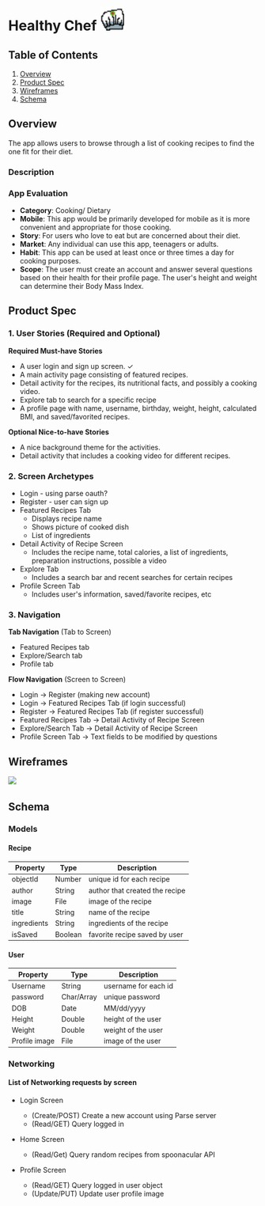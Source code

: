 # Healthy Chef <img src="HealthyChef.png" width=48><br>
## Table of Contents
1. [Overview](#Overview)
1. [Product Spec](#Product-Spec)
1. [Wireframes](#Wireframes)
2. [Schema](#Schema)

## Overview
The app allows users to browse through a list of cooking recipes to find the one fit for their diet. 
### Description

### App Evaluation
- **Category**: Cooking/ Dietary
- **Mobile**: This app would be primarily developed for mobile as it is more convenient and appropriate for those cooking.
- **Story**: For users who love to eat but are concerned about their diet.
- **Market**: Any individual can use this app, teenagers or adults.
- **Habit**: This app can be used at least once or three times a day for cooking purposes. 
- **Scope**: The user must create an account and answer several questions based on their health for their profile page. The user's height and weight can determine their Body Mass Index.

## Product Spec
### 1. User Stories (Required and Optional)
**Required Must-have Stories**
* A user login and sign up screen. ✓
* A main activity page consisting of featured recipes.
* Detail activity for the recipes, its nutritional facts, and possibly a cooking video.
* Explore tab to search for a specific recipe
* A profile page with name, username, birthday, weight, height, calculated BMI, and saved/favorited recipes.

**Optional Nice-to-have Stories**
* A nice background theme for the activities.
* Detail activity that includes a cooking video for different recipes.

### 2. Screen Archetypes
* Login - using parse oauth?
* Register - user can sign up
* Featured Recipes Tab
    * Displays recipe name
    * Shows picture of cooked dish
    * List of ingredients 
* Detail Activity of Recipe Screen
    * Includes the recipe name, total calories, a list of ingredients, preparation instructions, possible a video
* Explore Tab 
    * Includes a search bar and recent searches for certain recipes
* Profile Screen Tab
    * Includes user's information, saved/favorite recipes, etc

### 3. Navigation

**Tab Navigation** (Tab to Screen)
* Featured Recipes tab
* Explore/Search tab
* Profile tab

**Flow Navigation** (Screen to Screen)
* Login -> Register (making new account)
* Login -> Featured Recipes Tab (if login successful)
* Register -> Featured Recipes Tab (if register successful)
* Featured Recipes Tab -> Detail Activity of Recipe Screen
* Explore/Search Tab -> Detail Activity of Recipe Screen
* Profile Screen Tab -> Text fields to be modified by questions

## Wireframes

<img src="Wireframe.PNG" width=600><br>

## Schema
### Models
#### Recipe

| Property     | Type     | Description |
| --------     | -------- | -------- |
| objectId     | Number   | unique id for each recipe  |
| author       | String   | author that created the recipe |
| image        | File     | image of the recipe |
| title        | String   | name of the recipe |
| ingredients  | String   | ingredients of the recipe |
| isSaved      | Boolean  | favorite recipe saved by user |

#### User

| Property     | Type      | Description        |
| --------     | ------    | -----------        |
| Username     | String    | username for each id|
| password     | Char/Array| unique password    |
| DOB          | Date      | MM/dd/yyyy         |
| Height       | Double    | height of the user |
| Weight       | Double    | weight of the user |
| Profile image| File      | image of the user  |

### Networking
#### List of Networking requests by screen
* Login Screen
    * (Create/POST) Create a new account using Parse server
    * (Read/GET) Query logged in 
* Home Screen
    * (Read/Get) Query random recipes from spoonacular API

* Profile Screen
    * (Read/GET) Query logged in user object
    * (Update/PUT) Update user profile image
